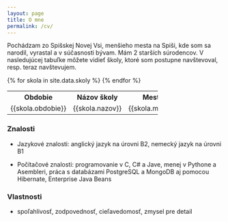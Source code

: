 ```yaml
---
layout: page
title: O mne
permalink: /cv/
---
```


Pochádzam zo Spišskej Novej Vsi, menšieho mesta na Spiši, kde som sa narodil, vyrastal a v súčasnosti bývam. Mám 2 starších súrodencov.
V nasledujúcej tabuľke môžete vidieť školy, ktoré som postupne navštevoval, resp. teraz navštevujem.

<div class="schools">
		<table style="width:70%" align="center">
			<tr>
				<th>Obdobie</th>
				<th>Názov školy</th>
				<th>Mesto</th>
			</tr>
			{% for skola in site.data.skoly %}
			<tr>
				<td>{{skola.obdobie}}</td>
				<td>{{skola.nazov}}</td> 
				<td>{{skola.mesto}}</td> 
			</tr>
			{% endfor %}
		</table>
</div>

### Znalosti

*   Jazykové znalosti: anglický jazyk na úrovni B2, nemecký jazyk na úrovni B1

*   Počítačové znalosti: programovanie v C, C# a Jave, menej v Pythone a Asembleri, práca s databázami PostgreSQL a MongoDB aj pomocou Hibernate, Enterprise Java Beans

### Vlastnosti

*   spoľahlivosť, zodpovednosť, cieľavedomosť, zmysel pre detail

